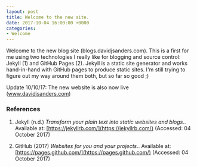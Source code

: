 ```yaml
---
layout: post
title: Welcome to the new site.
date: 2017-10-04 16:00:00 +0000
categories:
- Welcome
---
```

Welcome to the new blog site (blogs.davidjsanders.com). This is a first for me using two technologies I really like for blogging and source control: Jekyll (1) and GitHub Pages (2). Jekyll is a static site generator and works hand-in-hand with GitHub pages to produce static sites. I'm still trying to figure out my way around them both, but so far so good ;)

Update 10/10/17: The new website is also now live (www.davidjsanders.com)

### References
1. Jekyll (n.d.) *Transform your plain text into static websites and blogs.*. Available at: [https://jekyllrb.com/](https://jekyllrb.com/)
(Accessed: 04 October 2017)

2. GitHub (2017) *Websites for you and your projects.*. Available at: [https://pages.github.com/](https://pages.github.com/) (Accessed: 04 October 2017)
